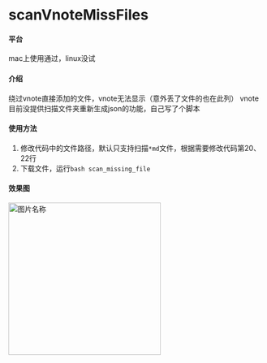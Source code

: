 # scanVnoteMissFiles
#### 平台
mac上使用通过，linux没试
#### 介绍
绕过vnote直接添加的文件，vnote无法显示（意外丢了文件的也在此列）
vnote目前没提供扫描文件夹重新生成json的功能，自己写了个脚本
#### 使用方法
1. 修改代码中的文件路径，默认只支持扫描`*md`文件，根据需要修改代码第20、22行
2. 下载文件，运行`bash scan_missing_file`
#### 效果图
 <img src="https://s1.ax1x.com/2020/04/30/JL4Mpq.md.png" width = "300" alt="图片名称" align=center />

